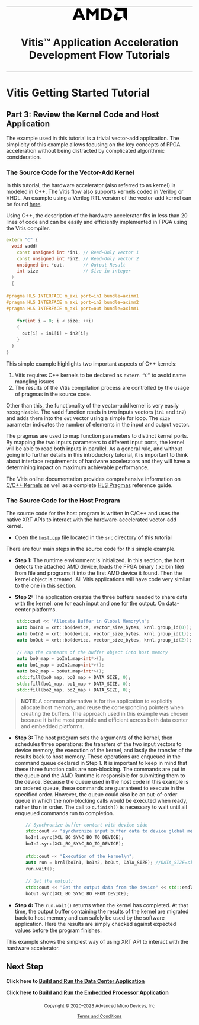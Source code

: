 <table class="sphinxhide" width="100%">
 <tr>
   <td align="center"><img src="https://raw.githubusercontent.com/Xilinx/Image-Collateral/main/xilinx-logo.png" width="30%"/><h1>Vitis™ Application Acceleration Development Flow Tutorials</h1>
   </td>
 </tr>
 <tr>
 <td>
 </td>
 </tr>
</table>

# Vitis Getting Started Tutorial

## Part 3: Review the Kernel Code and Host Application

 The example used in this tutorial is a trivial vector-add application. The simplicity of this example allows focusing on the key concepts of FPGA acceleration without being distracted by complicated algorithmic consideration.

### The Source Code for the Vector-Add Kernel

In this tutorial, the hardware accelerator (also referred to as kernel) is modeled in C++. The Vitis flow also supports kernels coded in Verilog or VHDL. An example using a Verilog RTL version of the vector-add kernel can be found [here](https://github.com/Xilinx/Vitis_Accel_Examples/tree/master/rtl_kernels/rtl_vadd).

Using C++, the description of the hardware accelerator fits in less than 20 lines of code and can be easily and efficiently implemented in FPGA using the Vitis compiler.

```cpp
extern "C" {
  void vadd(
    const unsigned int *in1, // Read-Only Vector 1
    const unsigned int *in2, // Read-Only Vector 2
    unsigned int *out,       // Output Result
    int size                 // Size in integer
  )
  {

#pragma HLS INTERFACE m_axi port=in1 bundle=aximm1
#pragma HLS INTERFACE m_axi port=in2 bundle=aximm2
#pragma HLS INTERFACE m_axi port=out bundle=aximm1

    for(int i = 0; i < size; ++i)
    {
      out[i] = in1[i] + in2[i];
    }
  }
}
```

This simple example highlights two important aspects of C++ kernels:

1. Vitis requires C++ kernels to be declared as `extern “C”` to avoid name mangling issues
2. The results of the Vitis compilation process are controlled by the usage of pragmas in the source code.

Other than this, the functionality of the vector-add kernel is very easily recognizable. The vadd function reads in two inputs vectors (`in1` and `in2`) and adds them into the `out` vector using a simple for loop. The `size` parameter indicates the number of elements in the input and output vector.

The pragmas are used to map function parameters to distinct kernel ports. By mapping the two inputs parameters to different input ports, the kernel will be able to read both inputs in parallel. As a general rule, and without going into further details in this introductory tutorial, it is important to think about interface requirements of hardware accelerators and they will have a determining impact on maximum achievable performance.

The Vitis online documentation provides comprehensive information on [C/C++ Kernels](https://docs.xilinx.com/r/en-US/ug1393-vitis-application-acceleration/Developing-PL-Kernels-using-C) as well as a complete [HLS Pragmas](https://docs.xilinx.com/r/en-US/ug1393-vitis-application-acceleration/HLS-Pragmas) reference guide.

### The Source Code for the Host Program

The source code for the host program is written in C/C++ and uses the native XRT APIs to interact with the hardware-accelerated vector-add kernel.

* Open the [`host.cpp`](./example/src/host.cpp) file located in the `src` directory of this tutorial

There are four main steps in the source code for this simple example.

* **Step 1:** The runtime environment is initialized. In this section, the host detects the attached AMD device, loads the FPGA binary (.xclbin file) from file and programs it into the first AMD device it found. Then the kernel object is created. All Vitis applications will have code very similar to the one in this section.

* **Step 2:** The application creates the three buffers needed to share data with the kernel: one for each input and one for the output. On data-center platforms.

```cpp
    std::cout << "Allocate Buffer in Global Memory\n";
    auto boIn1 = xrt::bo(device, vector_size_bytes, krnl.group_id(0)); //Match kernel arguments to RTL kernel
    auto boIn2 = xrt::bo(device, vector_size_bytes, krnl.group_id(1));
    auto boOut = xrt::bo(device, vector_size_bytes, krnl.group_id(2));

    // Map the contents of the buffer object into host memory
    auto bo0_map = boIn1.map<int*>();
    auto bo1_map = boIn2.map<int*>();
    auto bo2_map = boOut.map<int*>();
    std::fill(bo0_map, bo0_map + DATA_SIZE, 0);
    std::fill(bo1_map, bo1_map + DATA_SIZE, 0);
    std::fill(bo2_map, bo2_map + DATA_SIZE, 0);
```

>**NOTE:** A common alternative is for the application to explicitly allocate host memory, and reuse the corresponding pointers when creating the buffers. The approach used in this example was chosen because it is the most portable and efficient across both data center and embedded platforms.

* **Step 3:** The host program sets the arguments of the kernel, then schedules three operations: the transfers of the two input vectors to device memory, the execution of the kernel, and lastly the transfer of the results back to host memory. These operations are enqueued in the command queue declared in Step 1. It is important to keep in mind that these three function calls are non-blocking. The commands are put in the queue and the AMD Runtime is responsible for submitting them to the device. Because the queue used in the host code in this example is an ordered queue, these commands are guaranteed to execute in the specified order. However, the queue could also be an out-of-order queue in which the non-blocking calls would be executed when ready, rather than in order. The call to `q.finish()` is necessary to wait until all enqueued commands run to completion. 


  ```cpp
      // Synchronize buffer content with device side
      std::cout << "synchronize input buffer data to device global memory\n";
      boIn1.sync(XCL_BO_SYNC_BO_TO_DEVICE);
      boIn2.sync(XCL_BO_SYNC_BO_TO_DEVICE);

      std::cout << "Execution of the kernel\n";
      auto run = krnl(boIn1, boIn2, boOut, DATA_SIZE); //DATA_SIZE=size
      run.wait();

      // Get the output;
      std::cout << "Get the output data from the device" << std::endl;
      boOut.sync(XCL_BO_SYNC_BO_FROM_DEVICE);
  ```

* **Step 4:** The `run.wait()` returns when the kernel has completed. At that time, the output buffer containing the results of the kernel are migrated back to host memory and can safely be used by the software application. Here the results are simply checked against expected values before the program finishes.

This example shows the simplest way of using XRT API to interact with the hardware accelerator.

## Next Step

  **Click here to [Build and Run the Data Center Application](./Part4-data_center.md)**

  **Click here to [Build and Run the Embedded Processor Application](./Part4-embedded_platform.md)**

<p class="sphinxhide" align="center"><sub>Copyright © 2020–2023 Advanced Micro Devices, Inc</sub></p>

<p class="sphinxhide" align="center"><sup><a href="https://www.amd.com/en/corporate/copyright">Terms and Conditions</a></sup></p>
